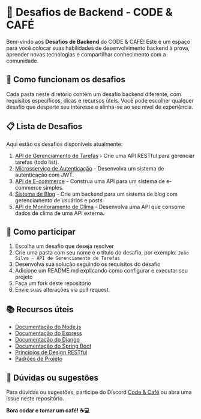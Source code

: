 # 🚀 Desafios de Backend - CODE & CAFÉ

Bem-vindo aos **Desafios de Backend** do CODE & CAFÉ! Este é um espaço para você colocar suas habilidades de desenvolvimento backend à prova, aprender novas tecnologias e compartilhar conhecimento com a comunidade.

## 🎯 Como funcionam os desafios

Cada pasta neste diretório contém um desafio backend diferente, com requisitos específicos, dicas e recursos úteis. Você pode escolher qualquer desafio que desperte seu interesse e alinha-se ao seu nível de experiência.

## 📋 Lista de Desafios

Aqui estão os desafios disponíveis atualmente:

1. [API de Gerenciamento de Tarefas](./api-gerenciamento-tarefas/README.md) - Crie uma API RESTful para gerenciar tarefas (todo list).
2. [Microsserviço de Autenticação](./microsservico-autenticacao/README.md) - Desenvolva um sistema de autenticação com JWT.
3. [API de E-commerce](./api-ecommerce/README.md) - Construa uma API para um sistema de e-commerce simples.
4. [Sistema de Blog](./sistema-blog/README.md) - Crie um backend para um sistema de blog com gerenciamento de usuários e posts.
5. [API de Monitoramento de Clima](./api-monitoramento-clima/README.md) - Desenvolva uma API que consome dados de clima de uma API externa.

## 🧩 Como participar

1. Escolha um desafio que deseja resolver
2. Crie uma pasta com seu nome e o título do desafio, por exemplo:
   `João Silva - API de Gerenciamento de Tarefas`
3. Desenvolva sua solução seguindo os requisitos do desafio
4. Adicione um README.md explicando como configurar e executar seu projeto
5. Faça um fork deste repositório
6. Envie suas alterações via pull request

## 📚 Recursos úteis

- [Documentação do Node.js](https://nodejs.org/en/docs/)
- [Documentação do Express](https://expressjs.com/)
- [Documentação do Django](https://docs.djangoproject.com/)
- [Documentação do Spring Boot](https://spring.io/projects/spring-boot)
- [Princípios de Design RESTful](https://restfulapi.net/)
- [Padrões de Projeto](https://refactoring.guru/design-patterns)

## 💬 Dúvidas ou sugestões

Para dúvidas ou sugestões, participe do Discord [Code & Café](https://discord.com/invite/2SQVTdjmEW) ou abra uma issue neste repositório.

**Bora codar e tomar um café! ☕💻**
